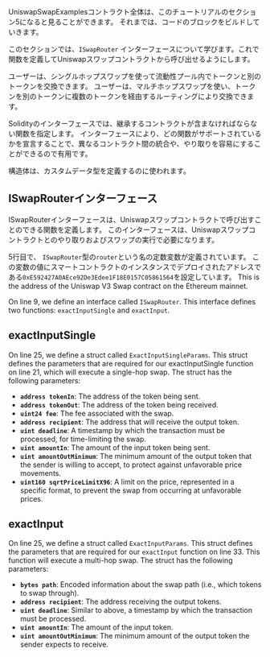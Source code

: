 UniswapSwapExamplesコントラクト全体は、このチュートリアルのセクション5になると見ることができます。  それまでは、コードのブロックをビルドしていきます。

このセクションでは、`ISwapRouter` インターフェースについて学びます。これで関数を定義してUniswapスワップコントラクトから呼び出せるようにします。

ユーザーは、シングルホップスワップを使って流動性プール内でトークンと別のトークンを交換できます。
ユーザーは、マルチホップスワップを使い、トークンを別のトークンに複数のトークンを経由するルーティングにより交換できます。

Solidityのインターフェースでは、継承するコントラクトが含まなければならない関数を指定します。  インターフェースにより、どの関数がサポートされているかを宣言することで、異なるコントラクト間の統合や、やり取りを容易にすることができるので有用です。

構造体は、カスタムデータ型を定義するのに使われます。

## ISwapRouterインターフェース

ISwapRouterインターフェースは、Uniswapスワップコントラクトで呼び出すことのできる関数を定義します。 このインターフェースは、Uniswapスワップコントラクトとのやり取りおよびスワップの実行で必要になります。

5行目で、 `ISwapRouter`型の`router`という名の定数変数が定義されています。 この変数の値にスマートコントラクトのインスタンスでデプロイされたアドレスである`0xE592427A0AEce92De3Edee1F18E0157C05861564`を設定しています。 This is the address of the Uniswap V3 Swap contract on the Ethereum mainnet.

On line 9, we define an interface called `ISwapRouter`. This interface defines two functions: `exactInputSingle` and `exactInput`.

## exactInputSingle

On line 25, we define a struct called `ExactInputSingleParams`. This struct defines the parameters that are required for our exactInputSingle function on line 21, which will execute a single-hop swap. The struct has the following parameters:

- **`address tokenIn`**: The address of the token being sent.
- **`address tokenOut`**: The address of the token being received.
- **`uint24 fee`**: The fee associated with the swap.
- **`address recipient`**: The address that will receive the output token.
- **`uint deadline`**: A timestamp by which the transaction must be processed, for time-limiting the swap.
- **`uint amountIn`**: The amount of the input token being sent.
- **`uint amountOutMinimum`**: The minimum amount of the output token that the sender is willing to accept, to protect against unfavorable price movements.
- **`uint160 sqrtPriceLimitX96`**: A limit on the price, represented in a specific format, to prevent the swap from occurring at unfavorable prices.

## exactInput

On line 25, we define a struct called `ExactInputParams`. This struct defines the parameters that are required for our `exactInput` function on line 33. This function will execute a multi-hop swap. The struct has the following parameters:

- **`bytes path`**: Encoded information about the swap path (i.e., which tokens to swap through).
- **`address recipient`**: The address receiving the output tokens.
- **`uint deadline`**: Similar to above, a timestamp by which the transaction must be processed.
- **`uint amountIn`**: The amount of the input token.
- **`uint amountOutMinimum`**: The minimum amount of the output token the sender expects to receive.
